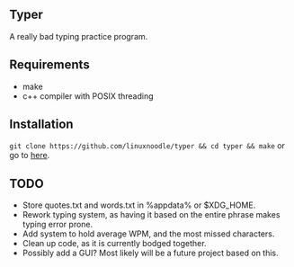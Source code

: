 ## Typer
A really bad typing practice program.
## Requirements
- make
- c++ compiler with POSIX threading
## Installation
```git clone https://github.com/linuxnoodle/typer && cd typer && make```
or go to [here](https://github.com/linuxnoodle/typer/releases).
## TODO
- Store quotes.txt and words.txt in %appdata% or $XDG_HOME.
- Rework typing system, as having it based on the entire phrase makes typing error prone.
- Add system to hold average WPM, and the most missed characters.
- Clean up code, as it is currently bodged together.
- Possibly add a GUI? Most likely will be a future project based on this.